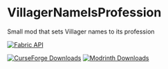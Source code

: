 # VillagerNameIsProfession
Small mod that sets Villager names to its profession

[![Fabric API](https://images2.imgbox.com/8e/38/bfInI5qv_o.png)](https://www.curseforge.com/minecraft/mc-mods/fabric-api)

[![CurseForge Downloads](https://img.shields.io/curseforge/dt/899315?style=for-the-badge&logo=curseforge&logoColor=%230d0d0d&labelColor=%23f16436&color=%230d0d0d)](https://www.curseforge.com/minecraft/mc-mods/villager-name-is-profession)
[![Modrinth Downloads](https://img.shields.io/modrinth/dt/yQLp1BFa?style=for-the-badge&logo=modrinth&color=%231bd96a)](https://modrinth.com/mod/villager-name-is-profession)


